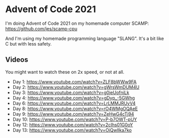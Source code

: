# Advent of Code 2021

I'm doing Advent of Code 2021 on my homemade computer SCAMP: https://github.com/jes/scamp-cpu

And I'm using my homemade programming language "SLANG". It's a bit like C but with less safety.

## Videos

You might want to watch these on 2x speed, or not at all.

 * Day 1: https://www.youtube.com/watch?v=ZLF8bWWw9FA
 * Day 2: https://www.youtube.com/watch?v=gWrsWmDUM4U
 * Day 3: https://www.youtube.com/watch?v=g0jeUofniLk
 * Day 4: https://www.youtube.com/watch?v=gDyp_-5GWhg
 * Day 6: https://www.youtube.com/watch?v=LrLMMJRUvV4
 * Day 8: https://www.youtube.com/watch?v=rO4WMgOQAeE
 * Day 9: https://www.youtube.com/watch?v=ZeHwG4cTj94
 * Day 10: https://www.youtube.com/watch?v=P-b7OWT-pUY
 * Day 12: https://www.youtube.com/watch?v=2cIhs01G0oY
 * Day 13: https://www.youtube.com/watch?v=OiQwllka7ko
